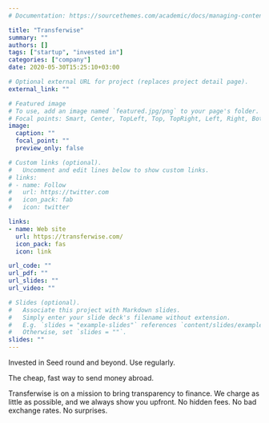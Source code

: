 ```yaml
---
# Documentation: https://sourcethemes.com/academic/docs/managing-content/

title: "Transferwise"
summary: ""
authors: []
tags: ["startup", "invested in"]
categories: ["company"]
date: 2020-05-30T15:25:10+03:00

# Optional external URL for project (replaces project detail page).
external_link: ""

# Featured image
# To use, add an image named `featured.jpg/png` to your page's folder.
# Focal points: Smart, Center, TopLeft, Top, TopRight, Left, Right, BottomLeft, Bottom, BottomRight.
image:
  caption: ""
  focal_point: ""
  preview_only: false

# Custom links (optional).
#   Uncomment and edit lines below to show custom links.
# links:
# - name: Follow
#   url: https://twitter.com
#   icon_pack: fab
#   icon: twitter

links:
- name: Web site
  url: https://transferwise.com/
  icon_pack: fas
  icon: link

url_code: ""
url_pdf: ""
url_slides: ""
url_video: ""

# Slides (optional).
#   Associate this project with Markdown slides.
#   Simply enter your slide deck's filename without extension.
#   E.g. `slides = "example-slides"` references `content/slides/example-slides.md`.
#   Otherwise, set `slides = ""`.
slides: ""
---
```


Invested in Seed round and beyond. Use regularly.

The cheap, fast way to send money abroad.

Transferwise is on a mission to bring transparency to finance. We charge as little as possible, and we always show you upfront. No hidden fees. No bad exchange rates. No surprises.
